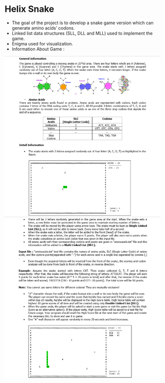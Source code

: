 # Helix Snake

- The goal of the project is to develop a snake game version which can generate amino acids’ codons.
- Linked list data structures (SLL, DLL and MLL) used to implement the game.
- Enigma used for visualization.
- Information About Game :

![info1](info1.png)
![info2](info2.png)
